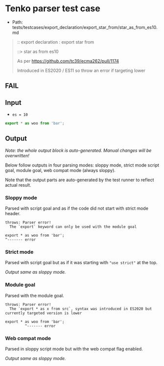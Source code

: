 # Tenko parser test case

- Path: tests/testcases/export_declaration/export_star_from/star_as_from_es10.md

> :: export declaration : export star from
>
> ::> star as from es10
>
> As per https://github.com/tc39/ecma262/pull/1174
>
> Introduced in ES2020 / ES11 so throw an error if targeting lower

## FAIL

## Input

- `es = 10`

`````js
export * as woo from 'bar';
`````

## Output

_Note: the whole output block is auto-generated. Manual changes will be overwritten!_

Below follow outputs in four parsing modes: sloppy mode, strict mode script goal, module goal, web compat mode (always sloppy).

Note that the output parts are auto-generated by the test runner to reflect actual result.

### Sloppy mode

Parsed with script goal and as if the code did not start with strict mode header.

`````
throws: Parser error!
  The `export` keyword can only be used with the module goal

export * as woo from 'bar';
^------- error
`````

### Strict mode

Parsed with script goal but as if it was starting with `"use strict"` at the top.

_Output same as sloppy mode._

### Module goal

Parsed with the module goal.

`````
throws: Parser error!
  The `export * as x from src`, syntax was introduced in ES2020 but currently targeted version is lower

export * as woo from 'bar';
         ^------- error
`````


### Web compat mode

Parsed in sloppy script mode but with the web compat flag enabled.

_Output same as sloppy mode._
